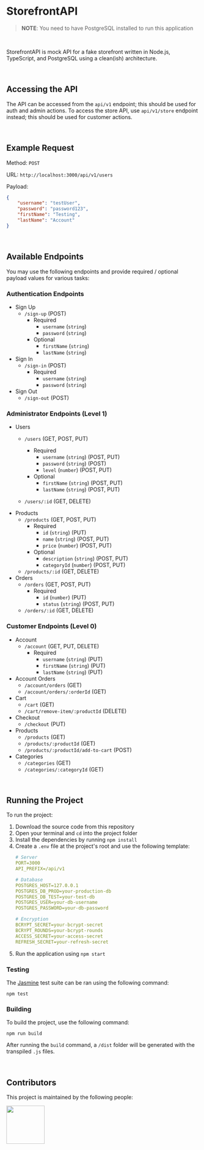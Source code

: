 # StorefrontAPI
> **NOTE**: You need to have PostgreSQL installed to run this application

<br>

StorefrontAPI is mock API for a fake storefront written in Node.js, TypeScript, and PostgreSQL using a clean(ish) architecture.


<br>

## Accessing the API
The API can be accessed from the `api/v1` endpoint; this should be used for auth and admin actions. To access the store API, use `api/v1/store` endpoint instead; this should be used for customer actions.

<br>

## Example Request

Method: `POST`

URL: `http://localhost:3000/api/v1/users`

Payload:
```json
{
    "username": "testUser",
    "password": "password123",
    "firstName": "Testing",
    "lastName": "Account"
}
```

<br>

## Available Endpoints
You may use the following endpoints and provide required / optional payload values for various tasks:

### Authentication Endpoints
- Sign Up
  - `/sign-up` (POST)
    - Required
      - `username` (`string`)
      - `password` (`string`)
    - Optional
      - `firstName` (`string`)
      - `lastName` (`string`)
- Sign In
  - `/sign-in` (POST)
    - Required
      - `username` (`string`)
      - `password` (`string`)
- Sign Out
  - `/sign-out` (POST)

### Administrator Endpoints (Level 1)
- Users
  - `/users` (GET, POST, PUT)
    - Required
      - `username` (`string`) (POST, PUT)
      - `password` (`string`) (POST)
      - `level` (`number`) (POST, PUT)
    - Optional
      - `firstName` (`string`) (POST, PUT)
      - `lastName` (`string`) (POST, PUT)

  - `/users/:id` (GET, DELETE)
- Products
  - `/products` (GET, POST, PUT)
    - Required
      - `id` (`string`) (PUT)
      - `name` (`string`) (POST, PUT)
      - `price` (`number`) (POST, PUT)
    - Optional
      - `description` (`string`) (POST, PUT)
      - `categoryId` (`number`) (POST, PUT)
  - `/products/:id` (GET, DELETE)
- Orders
  - `/orders` (GET, POST, PUT)
    - Required
      - `id` (`number`) (PUT)
      - `status` (`string`) (POST, PUT)
  - `/orders/:id` (GET, DELETE)

### Customer Endpoints (Level 0)
- Account
  - `/account` (GET, PUT, DELETE)
    - Required
      - `username` (`string`) (PUT)
      - `firstName` (`string`) (PUT)
      - `lastName` (`string`) (PUT)
- Account Orders
  - `/account/orders` (GET)
  - `/account/orders/:orderId` (GET)
- Cart
  - `/cart` (GET)
  - `/cart/remove-item/:productId` (DELETE)
- Checkout
  - `/checkout` (PUT)
- Products
  - `/products` (GET)
  - `/products/:productId` (GET)
  - `/products/:productId/add-to-cart` (POST)
- Categories
  - `/categories` (GET)
  - `/categories/:categoryId` (GET)

<br>

## Running the Project
To run the project:
1. Download the source code from this repository
2. Open your terminal and `cd` into the project folder
3. Install the dependencies by running  `npm install`
4. Create a `.env` file at the project's root and use the following template:
   ```YAML
   # Server
   PORT=3000
   API_PREFIX=/api/v1

   # Database
   POSTGRES_HOST=127.0.0.1
   POSTGRES_DB_PROD=your-production-db
   POSTGRES_DB_TEST=your-test-db
   POSTGRES_USER=your-db-username
   POSTGRES_PASSWORD=your-db-password

   # Encryption
   BCRYPT_SECRET=your-bcrypt-secret
   BCRYPT_ROUNDS=your-bcrypt-rounds
   ACCESS_SECRET=your-access-secret
   REFRESH_SECRET=your-refresh-secret
   ```
5. Run the application using `npm start`

### Testing
The [Jasmine](https://www.npmjs.com/package/jasmine) test suite can be ran using the following command:

```npm test```

### Building
To build the project, use the following command:

```npm run build```

After running the `build` command, a  `/dist` folder will be generated with the transpiled `.js` files.

<br>

## Contributors
This project is maintained by the following people:
<p>
    <a href="https://github.com/tyeporter">
        <img src="https://avatars1.githubusercontent.com/u/16263420?s=460&v=4" width="100" height="100" />
    </a>
</p>
